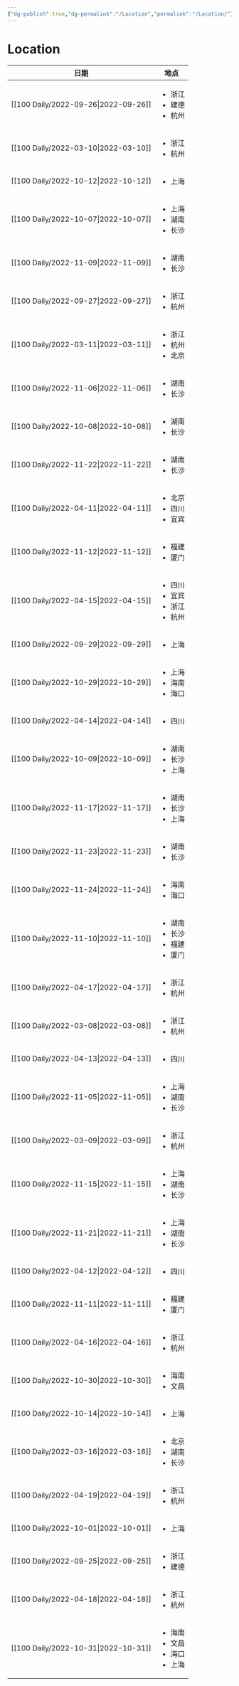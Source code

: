 ```yaml
---
{"dg-publish":true,"dg-permalink":"/Location","permalink":"/Location/"}
---
```


# Location

| 日期                                      | 地点                                                    |
| --------------------------------------- | ----------------------------------------------------- |
| [[100 Daily/2022-09-26\|2022-09-26]] | <ul><li>浙江</li><li>建德</li><li>杭州</li></ul>            |
| [[100 Daily/2022-03-10\|2022-03-10]] | <ul><li>浙江</li><li>杭州</li></ul>                       |
| [[100 Daily/2022-10-12\|2022-10-12]] | <ul><li>上海</li></ul>                                  |
| [[100 Daily/2022-10-07\|2022-10-07]] | <ul><li>上海</li><li>湖南</li><li>长沙</li></ul>            |
| [[100 Daily/2022-11-09\|2022-11-09]] | <ul><li>湖南</li><li>长沙</li></ul>                       |
| [[100 Daily/2022-09-27\|2022-09-27]] | <ul><li>浙江</li><li>杭州</li></ul>                       |
| [[100 Daily/2022-03-11\|2022-03-11]] | <ul><li>浙江</li><li>杭州</li><li>北京</li></ul>            |
| [[100 Daily/2022-11-06\|2022-11-06]] | <ul><li>湖南</li><li>长沙</li></ul>                       |
| [[100 Daily/2022-10-08\|2022-10-08]] | <ul><li>湖南</li><li>长沙</li></ul>                       |
| [[100 Daily/2022-11-22\|2022-11-22]] | <ul><li>湖南</li><li>长沙</li></ul>                       |
| [[100 Daily/2022-04-11\|2022-04-11]] | <ul><li>北京</li><li>四川</li><li>宜宾</li></ul>            |
| [[100 Daily/2022-11-12\|2022-11-12]] | <ul><li>福建</li><li>厦门</li></ul>                       |
| [[100 Daily/2022-04-15\|2022-04-15]] | <ul><li>四川</li><li>宜宾</li><li>浙江</li><li>杭州</li></ul> |
| [[100 Daily/2022-09-29\|2022-09-29]] | <ul><li>上海</li></ul>                                  |
| [[100 Daily/2022-10-29\|2022-10-29]] | <ul><li>上海</li><li>海南</li><li>海口</li></ul>            |
| [[100 Daily/2022-04-14\|2022-04-14]] | <ul><li>四川</li></ul>                                  |
| [[100 Daily/2022-10-09\|2022-10-09]] | <ul><li>湖南</li><li>长沙</li><li>上海</li></ul>            |
| [[100 Daily/2022-11-17\|2022-11-17]] | <ul><li>湖南</li><li>长沙</li><li>上海</li></ul>            |
| [[100 Daily/2022-11-23\|2022-11-23]] | <ul><li>湖南</li><li>长沙</li></ul>                       |
| [[100 Daily/2022-11-24\|2022-11-24]] | <ul><li>海南</li><li>海口</li></ul>                       |
| [[100 Daily/2022-11-10\|2022-11-10]] | <ul><li>湖南</li><li>长沙</li><li>福建</li><li>厦门</li></ul> |
| [[100 Daily/2022-04-17\|2022-04-17]] | <ul><li>浙江</li><li>杭州</li></ul>                       |
| [[100 Daily/2022-03-08\|2022-03-08]] | <ul><li>浙江</li><li>杭州</li></ul>                       |
| [[100 Daily/2022-04-13\|2022-04-13]] | <ul><li>四川</li></ul>                                  |
| [[100 Daily/2022-11-05\|2022-11-05]] | <ul><li>上海</li><li>湖南</li><li>长沙</li></ul>            |
| [[100 Daily/2022-03-09\|2022-03-09]] | <ul><li>浙江</li><li>杭州</li></ul>                       |
| [[100 Daily/2022-11-15\|2022-11-15]] | <ul><li>上海</li><li>湖南</li><li>长沙</li></ul>            |
| [[100 Daily/2022-11-21\|2022-11-21]] | <ul><li>上海</li><li>湖南</li><li>长沙</li></ul>            |
| [[100 Daily/2022-04-12\|2022-04-12]] | <ul><li>四川</li></ul>                                  |
| [[100 Daily/2022-11-11\|2022-11-11]] | <ul><li>福建</li><li>厦门</li></ul>                       |
| [[100 Daily/2022-04-16\|2022-04-16]] | <ul><li>浙江</li><li>杭州</li></ul>                       |
| [[100 Daily/2022-10-30\|2022-10-30]] | <ul><li>海南</li><li>文昌</li></ul>                       |
| [[100 Daily/2022-10-14\|2022-10-14]] | <ul><li>上海</li></ul>                                  |
| [[100 Daily/2022-03-16\|2022-03-16]] | <ul><li>北京</li><li>湖南</li><li>长沙</li></ul>            |
| [[100 Daily/2022-04-19\|2022-04-19]] | <ul><li>浙江</li><li>杭州</li></ul>                       |
| [[100 Daily/2022-10-01\|2022-10-01]] | <ul><li>上海</li></ul>                                  |
| [[100 Daily/2022-09-25\|2022-09-25]] | <ul><li>浙江</li><li>建德</li></ul>                       |
| [[100 Daily/2022-04-18\|2022-04-18]] | <ul><li>浙江</li><li>杭州</li></ul>                       |
| [[100 Daily/2022-10-31\|2022-10-31]] | <ul><li>海南</li><li>文昌</li><li>海口</li><li>上海</li></ul> |
